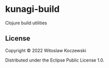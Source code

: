 # kunagi-build

Clojure build utilities

## License

Copyright © 2022 Witoslaw Koczewski

Distributed under the Eclipse Public License 1.0.
